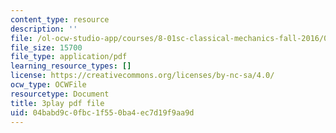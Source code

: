 ```yaml
---
content_type: resource
description: ''
file: /ol-ocw-studio-app/courses/8-01sc-classical-mechanics-fall-2016/04babd9c0fbc1f550ba4ec7d19f9aa9d_BPnbq6BobdA.pdf
file_size: 15700
file_type: application/pdf
learning_resource_types: []
license: https://creativecommons.org/licenses/by-nc-sa/4.0/
ocw_type: OCWFile
resourcetype: Document
title: 3play pdf file
uid: 04babd9c-0fbc-1f55-0ba4-ec7d19f9aa9d
---
```

